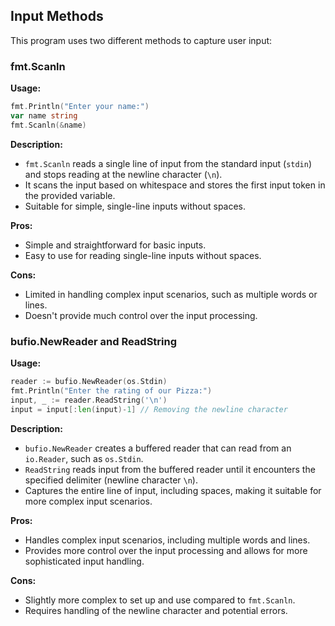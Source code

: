 
## Input Methods

This program uses two different methods to capture user input:

### fmt.Scanln

**Usage:**
```go
fmt.Println("Enter your name:")
var name string
fmt.Scanln(&name)
```

**Description:**
- `fmt.Scanln` reads a single line of input from the standard input (`stdin`) and stops reading at the newline character (`\n`).
- It scans the input based on whitespace and stores the first input token in the provided variable.
- Suitable for simple, single-line inputs without spaces.

**Pros:**
- Simple and straightforward for basic inputs.
- Easy to use for reading single-line inputs without spaces.

**Cons:**
- Limited in handling complex input scenarios, such as multiple words or lines.
- Doesn't provide much control over the input processing.

### bufio.NewReader and ReadString

**Usage:**
```go
reader := bufio.NewReader(os.Stdin)
fmt.Println("Enter the rating of our Pizza:")
input, _ := reader.ReadString('\n')
input = input[:len(input)-1] // Removing the newline character
```

**Description:**
- `bufio.NewReader` creates a buffered reader that can read from an `io.Reader`, such as `os.Stdin`.
- `ReadString` reads input from the buffered reader until it encounters the specified delimiter (newline character `\n`).
- Captures the entire line of input, including spaces, making it suitable for more complex input scenarios.

**Pros:**
- Handles complex input scenarios, including multiple words and lines.
- Provides more control over the input processing and allows for more sophisticated input handling.

**Cons:**
- Slightly more complex to set up and use compared to `fmt.Scanln`.
- Requires handling of the newline character and potential errors.


